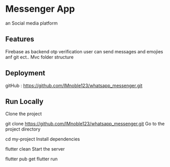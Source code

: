 # Messenger App
an Social media platform

## Features
Firebase as backend
otp verification
user can send messages and emojies anf git ect..
Mvc folder structure



## Deployment
gitHub : https://github.com/IMnoble123/whatsapp_messenger.git 


## Run Locally
Clone the project

  git clone https://github.com/IMnoble123/whatsapp_messenger.git
Go to the project directory

  cd my-project
Install dependencies

  flutter clean
  Start the server

  flutter pub get
  flutter run

